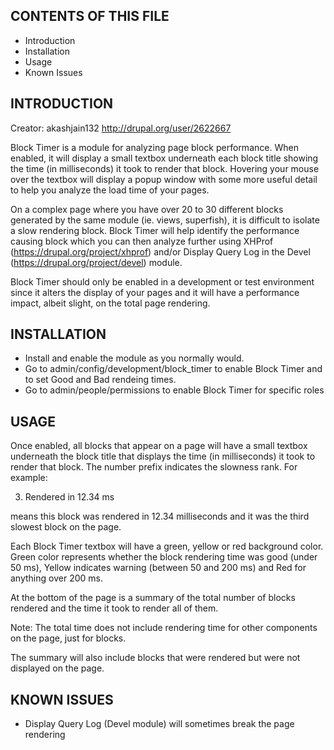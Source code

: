 CONTENTS OF THIS FILE
---------------------

 * Introduction
 * Installation
 * Usage
 * Known Issues

INTRODUCTION
------------

Creator: akashjain132 <http://drupal.org/user/2622667>

Block Timer is a module for analyzing page block performance. When
enabled, it will display a small textbox underneath each block title
showing the time (in milliseconds) it took to render that block.
Hovering your mouse over the textbox will display a popup window with
some more useful detail to help you analyze the load time of your
pages.

On a complex page where you have over 20 to 30 different blocks
generated by the same module (ie. views, superfish), it is difficult
to isolate a slow rendering block. Block Timer will help identify the
performance causing block which you can then analyze further using
XHProf (https://drupal.org/project/xhprof) and/or Display Query Log in
the Devel (https://drupal.org/project/devel) module.

Block Timer should only be enabled in a development or test environment
since it alters the display of your pages and it will have a
performance impact, albeit slight, on the total page rendering.

INSTALLATION
------------

- Install and enable the module as you normally would.
- Go to admin/config/development/block_timer to enable Block Timer and
  to set Good and Bad rendeing times.
- Go to admin/people/permissions to enable Block Timer for specific
  roles

USAGE
-----

Once enabled, all blocks that appear on a page will have a small
textbox underneath the block title that displays the time
(in milliseconds) it took to render that block. The number prefix
indicates the slowness rank. For example:

  3. Rendered in 12.34 ms

means this block was rendered in 12.34 milliseconds and it was the
third slowest block on the page.

Each Block Timer textbox will have a green, yellow or red background
color. Green color represents whether the block rendering time was good
(under 50 ms), Yellow indicates warning (between 50 and 200 ms) and
Red for anything over 200 ms.

At the bottom of the page is a summary of the total number of blocks
rendered and the time it took to render all of them.

Note: The total time does not include rendering time for other
components on the page, just for blocks.

The summary will also include blocks that were rendered but were not
displayed on the page.

KNOWN ISSUES
------------
- Display Query Log (Devel module) will sometimes break the page rendering
